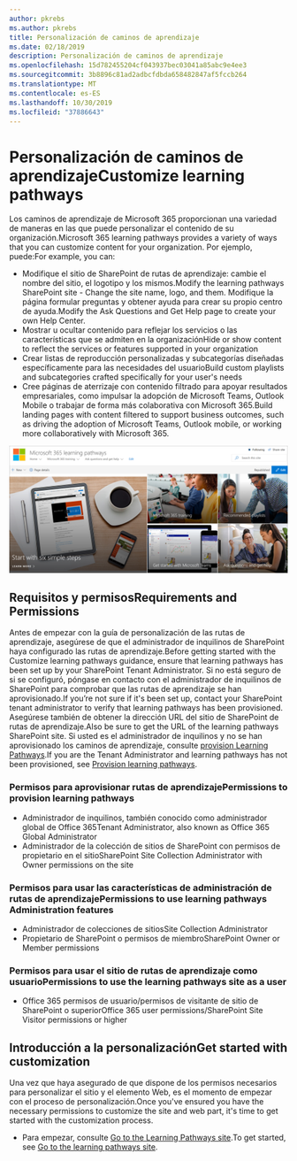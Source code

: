 ```yaml
---
author: pkrebs
ms.author: pkrebs
title: Personalización de caminos de aprendizaje
ms.date: 02/18/2019
description: Personalización de caminos de aprendizaje
ms.openlocfilehash: 15d782455204cf043937bec03041a85abc9e4ee3
ms.sourcegitcommit: 3b8896c81ad2adbcfdbda658482847af5fccb264
ms.translationtype: MT
ms.contentlocale: es-ES
ms.lasthandoff: 10/30/2019
ms.locfileid: "37886643"
---
```

# <a name="customize-learning-pathways"></a><span data-ttu-id="001b0-103">Personalización de caminos de aprendizaje</span><span class="sxs-lookup"><span data-stu-id="001b0-103">Customize learning pathways</span></span>

<span data-ttu-id="001b0-104">Los caminos de aprendizaje de Microsoft 365 proporcionan una variedad de maneras en las que puede personalizar el contenido de su organización.</span><span class="sxs-lookup"><span data-stu-id="001b0-104">Microsoft 365 learning pathways provides a variety of ways that you can customize content for your organization.</span></span> <span data-ttu-id="001b0-105">Por ejemplo, puede:</span><span class="sxs-lookup"><span data-stu-id="001b0-105">For example, you can:</span></span>  
- <span data-ttu-id="001b0-106">Modifique el sitio de SharePoint de rutas de aprendizaje: cambie el nombre del sitio, el logotipo y los mismos.</span><span class="sxs-lookup"><span data-stu-id="001b0-106">Modify the learning pathways SharePoint site - Change the site name, logo, and them.</span></span> <span data-ttu-id="001b0-107">Modifique la página formular preguntas y obtener ayuda para crear su propio centro de ayuda.</span><span class="sxs-lookup"><span data-stu-id="001b0-107">Modify the Ask Questions and Get Help page to create your own Help Center.</span></span> 
- <span data-ttu-id="001b0-108">Mostrar u ocultar contenido para reflejar los servicios o las características que se admiten en la organización</span><span class="sxs-lookup"><span data-stu-id="001b0-108">Hide or show content to reflect the services or features supported in your organization</span></span> 
- <span data-ttu-id="001b0-109">Crear listas de reproducción personalizadas y subcategorías diseñadas específicamente para las necesidades del usuario</span><span class="sxs-lookup"><span data-stu-id="001b0-109">Build custom playlists and subcategories crafted specifically for your user's needs</span></span>
- <span data-ttu-id="001b0-110">Cree páginas de aterrizaje con contenido filtrado para apoyar resultados empresariales, como impulsar la adopción de Microsoft Teams, Outlook Mobile o trabajar de forma más colaborativa con Microsoft 365.</span><span class="sxs-lookup"><span data-stu-id="001b0-110">Build landing pages with content filtered to support business outcomes, such as driving the adoption of Microsoft Teams, Outlook mobile, or working more collaboratively with Microsoft 365.</span></span>

![CG-Introducing. png](media/cg-introducing.png)

## <a name="requirements-and-permissions"></a><span data-ttu-id="001b0-112">Requisitos y permisos</span><span class="sxs-lookup"><span data-stu-id="001b0-112">Requirements and Permissions</span></span>

<span data-ttu-id="001b0-113">Antes de empezar con la guía de personalización de las rutas de aprendizaje, asegúrese de que el administrador de inquilinos de SharePoint haya configurado las rutas de aprendizaje.</span><span class="sxs-lookup"><span data-stu-id="001b0-113">Before getting started with the Customize learning pathways guidance, ensure that learning pathways has been set up by your SharePoint Tenant Administrator.</span></span> <span data-ttu-id="001b0-114">Si no está seguro de si se configuró, póngase en contacto con el administrador de inquilinos de SharePoint para comprobar que las rutas de aprendizaje se han aprovisionado.</span><span class="sxs-lookup"><span data-stu-id="001b0-114">If you’re not sure if it's been set up, contact your SharePoint tenant administrator to verify that learning pathways has been provisioned.</span></span> <span data-ttu-id="001b0-115">Asegúrese también de obtener la dirección URL del sitio de SharePoint de rutas de aprendizaje.</span><span class="sxs-lookup"><span data-stu-id="001b0-115">Also be sure to get the URL of the learning pathways SharePoint site.</span></span> <span data-ttu-id="001b0-116">Si usted es el administrador de inquilinos y no se han aprovisionado los caminos de aprendizaje, consulte [provision Learning Pathways](custom_provision.md).</span><span class="sxs-lookup"><span data-stu-id="001b0-116">If you are the Tenant Administrator and learning pathways has not been provisioned, see [Provision learning pathways](custom_provision.md).</span></span> 

### <a name="permissions-to-provision-learning-pathways"></a><span data-ttu-id="001b0-117">Permisos para aprovisionar rutas de aprendizaje</span><span class="sxs-lookup"><span data-stu-id="001b0-117">Permissions to provision learning pathways</span></span>

- <span data-ttu-id="001b0-118">Administrador de inquilinos, también conocido como administrador global de Office 365</span><span class="sxs-lookup"><span data-stu-id="001b0-118">Tenant Administrator, also known as Office 365 Global Administrator</span></span>
- <span data-ttu-id="001b0-119">Administrador de la colección de sitios de SharePoint con permisos de propietario en el sitio</span><span class="sxs-lookup"><span data-stu-id="001b0-119">SharePoint Site Collection Administrator with Owner permissions on the site</span></span>

### <a name="permissions-to-use-learning-pathways-administration-features"></a><span data-ttu-id="001b0-120">Permisos para usar las características de administración de rutas de aprendizaje</span><span class="sxs-lookup"><span data-stu-id="001b0-120">Permissions to use learning pathways Administration features</span></span>

- <span data-ttu-id="001b0-121">Administrador de colecciones de sitios</span><span class="sxs-lookup"><span data-stu-id="001b0-121">Site Collection Administrator</span></span>
- <span data-ttu-id="001b0-122">Propietario de SharePoint o permisos de miembro</span><span class="sxs-lookup"><span data-stu-id="001b0-122">SharePoint Owner or Member permissions</span></span>

### <a name="permissions-to-use-the-learning-pathways-site-as-a-user"></a><span data-ttu-id="001b0-123">Permisos para usar el sitio de rutas de aprendizaje como usuario</span><span class="sxs-lookup"><span data-stu-id="001b0-123">Permissions to use the learning pathways site as a user</span></span>

- <span data-ttu-id="001b0-124">Office 365 permisos de usuario/permisos de visitante de sitio de SharePoint o superior</span><span class="sxs-lookup"><span data-stu-id="001b0-124">Office 365 user permissions/SharePoint Site Visitor permissions or higher</span></span>

## <a name="get-started-with-customization"></a><span data-ttu-id="001b0-125">Introducción a la personalización</span><span class="sxs-lookup"><span data-stu-id="001b0-125">Get started with customization</span></span>
<span data-ttu-id="001b0-126">Una vez que haya asegurado de que dispone de los permisos necesarios para personalizar el sitio y el elemento Web, es el momento de empezar con el proceso de personalización.</span><span class="sxs-lookup"><span data-stu-id="001b0-126">Once you've ensured you have the necessary permissions to customize the site and web part, it's time to get started with the customization process.</span></span> 

- <span data-ttu-id="001b0-127">Para empezar, consulte [Go to the Learning Pathways site](custom_goto.md).</span><span class="sxs-lookup"><span data-stu-id="001b0-127">To get started, see [Go to the learning pathways site](custom_goto.md).</span></span>